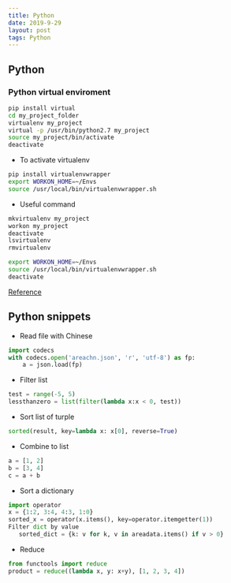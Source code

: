 ```yaml
---
title: Python
date: 2019-9-29
layout: post
tags: Python
---
```


## Python 

### Python virtual enviroment

```bash
pip install virtual
cd my_project_folder
virtualenv my_project
virtual -p /usr/bin/python2.7 my_project
source my_project/bin/activate
deactivate
```

- To activate virtualenv

```bash
pip install virtualenvwrapper
export WORKON_HOME=~/Envs
source /usr/local/bin/virtualenvwrapper.sh
```

- Useful command

```bash
mkvirtualenv my_project
workon my_project
deactivate
lsvirtualenv
rmvirtualenv

export WORKON_HOME=~/Envs
source /usr/local/bin/virtualenvwrapper.sh
deactivate
```

[Reference](http://docs.python-guide.org/en/latest/dev/virtualenvs/)

## Python snippets

- Read file with Chinese

```python
import codecs
with codecs.open('areachn.json', 'r', 'utf-8') as fp:
    a = json.load(fp)
```

- Filter list

```python
test = range(-5, 5)
lessthanzero = list(filter(lambda x:x < 0, test))
```

- Sort list of turple

```python
sorted(result, key=lambda x: x[0], reverse=True)
```

- Combine to list

```python
a = [1, 2]
b = [3, 4]
c = a + b
```

- Sort a dictionary

```python
import operator
x = {1:2, 3:4, 4:3, 1:0}
sorted_x = operator(x.items(), key=operator.itemgetter(1))
Filter dict by value
   sorted_dict = {k: v for k, v in areadata.items() if v > 0}
```
    
- Reduce

```python
from functools import reduce
product = reduce((lambda x, y: x+y), [1, 2, 3, 4])
```
